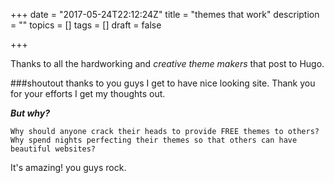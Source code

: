 +++
date = "2017-05-24T22:12:24Z"
title = "themes that work"
description = ""
topics = []
tags = []
draft = false

+++
Thanks to all the hardworking and *creative theme makers* that post to Hugo. 

###shoutout
thanks to you guys I get to have nice looking site. Thank you for your efforts I get my thoughts out. 

***But why?***

    Why should anyone crack their heads to provide FREE themes to others? Why spend nights perfecting their themes so that others can have beautiful websites? 

It's amazing! you guys rock.
